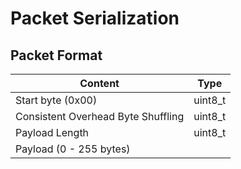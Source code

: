# Packet Serialization

## Packet Format

| Content                            | Type    |
| ---------------------------------- | ------- |
| Start byte (0x00)                  | uint8_t |
| Consistent Overhead Byte Shuffling | uint8_t |
| Payload Length                     | uint8_t |
| Payload (0 - 255 bytes)            |         |
